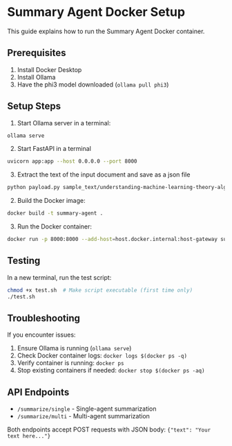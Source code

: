 # Summary Agent Docker Setup

This guide explains how to run the Summary Agent Docker container.

## Prerequisites

1. Install Docker Desktop
2. Install Ollama
3. Have the phi3 model downloaded (`ollama pull phi3`)

## Setup Steps

1. Start Ollama server in a terminal:
```bash
ollama serve
```

2. Start FastAPI in a terminal
```bash
uvicorn app:app --host 0.0.0.0 --port 8000
```

3. Extract the text of the input document and save as a json file
```bash
python payload.py sample_text/understanding-machine-learning-theory-algorithms.pdf
```

2. Build the Docker image:
```bash
docker build -t summary-agent .
```

3. Run the Docker container:
```bash
docker run -p 8000:8000 --add-host=host.docker.internal:host-gateway summary-agent
```

## Testing

In a new terminal, run the test script:
```bash
chmod +x test.sh  # Make script executable (first time only)
./test.sh
```

## Troubleshooting

If you encounter issues:
1. Ensure Ollama is running (`ollama serve`)
2. Check Docker container logs: `docker logs $(docker ps -q)`
3. Verify container is running: `docker ps`
4. Stop existing containers if needed: `docker stop $(docker ps -aq)`

## API Endpoints

- `/summarize/single` - Single-agent summarization
- `/summarize/multi` - Multi-agent summarization

Both endpoints accept POST requests with JSON body: `{"text": "Your text here..."}`
